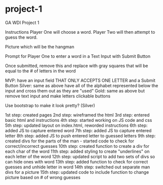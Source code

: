 # project-1

GA WDI Project 1

Instructions
Player One will choose a word. Player Two will then attempt to guess the word.

Picture which will be the hangman

Prompt for Player One to enter a word in a Text Input with Submit Button

Once submitted, remove this and replace with gray squares that will be equal to the # of letters in the word

MVP: have an input field THAT ONLY ACCEPTS ONE LETTER and a Submit Button
Silver: same as above have all of the alphabet represented below the input and cross them out as they are "used"
Gold: same as above but remove text input and make letters clickable buttons

Use bootstrap to make it look pretty? (Silver)

1st step: created pages
2nd step: wireframed the html
3rd step: entered basic html and instructions
4th step: started working on JS code and css
5th step: updated layout on index.html, reworded instructions
6th step: added JS to capture entered word
7th step: added JS to capture entered letter
8th step: added JS to push entered letter to guessed letters
9th step: created divs for the parts of the man - started code to check for correct/incorrect guesses
10th step: created function to create a div for each char of the word
11th step: added styling to create "underlines" on each letter of the word
12th step: updated script to add two sets of divs so can hide ones with word
13th step: added function to check for correct guesses and unhide letter in word
14th step: switched out separate man divs for a picture
15th step: updated code to include function to change picture based on # of wrong guesses
